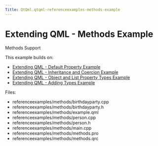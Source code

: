 ```yaml
---
Title: QtQml.qtqml-referenceexamples-methods-example
---
```

        
Extending QML - Methods Example
===============================

<span class="subtitle"></span>
<span id="details"></span>
Methods Support

This example builds on:

-   [Extending QML - Default Property Example](https://developer.ubuntu.comapps/qml/sdk-14.10/QtQml.referenceexamples-default/)
-   [Extending QML - Inheritance and Coercion Example](https://developer.ubuntu.comapps/qml/sdk-14.10/QtQml.referenceexamples-coercion/)
-   [Extending QML - Object and List Property Types Example](https://developer.ubuntu.comapps/qml/sdk-14.10/QtQml.referenceexamples-properties/)
-   [Extending QML - Adding Types Example](https://developer.ubuntu.comapps/qml/sdk-14.10/QtQml.referenceexamples-adding/)

Files:

-   referenceexamples/methods/birthdayparty.cpp
-   referenceexamples/methods/birthdayparty.h
-   referenceexamples/methods/example.qml
-   referenceexamples/methods/person.cpp
-   referenceexamples/methods/person.h
-   referenceexamples/methods/main.cpp
-   referenceexamples/methods/methods.pro
-   referenceexamples/methods/methods.qrc

